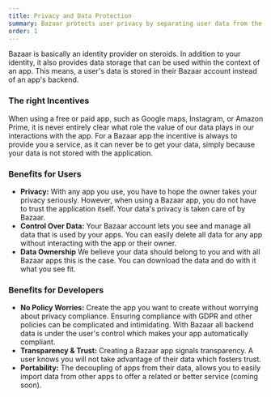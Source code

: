 ```yaml
---
title: Privacy and Data Protection
summary: Bazaar protects user privacy by separating user data from the actual app. This gives users total visibility and control over the data that was provided to any Bazaar app. This also helps app developers with regulatory requirements such as GDPR.
order: 1
---
```


Bazaar is basically an identity provider on steroids. In addition to your identity, it also provides data storage that can be used within the context of an app. This means, a user's data is stored in their Bazaar account instead of an app's backend.

### The right Incentives

When using a free or paid app, such as Google maps, Instagram, or Amazon Prime, it is never entirely clear what role the value of our data plays in our interactions with the app. For a Bazaar app the incentive is always to provide you a service, as it can never be to get your data, simply because your data is not stored with the application.

### Benefits for Users

- **Privacy:** With any app you use, you have to hope the owner takes your privacy seriously. However, when using a Bazaar app, you do not have to trust the application itself. Your data's privacy is taken care of by Bazaar.
- **Control Over Data:** Your Bazaar account lets you see and manage all data that is used by your apps. You can easily delete all data for any app without interacting with the app or their owner.
- **Data Ownership** We believe your data should belong to you and with all Bazaar apps this is the case. You can download the data and do with it what you see fit.

### Benefits for Developers

- **No Policy Worries:** Create the app you want to create without worrying about privacy compliance. Ensuring compliance with GDPR and other policies can be complicated and intimidating. With Bazaar all backend data is under the user's control which makes your app automatically compliant.
- **Transparency & Trust:** Creating a Bazaar app signals transparency. A user knows you will not take advantage of their data which fosters trust.
- **Portability:** The decoupling of apps from their data, allows you to easily import data from other apps to offer a related or better service (coming soon).
